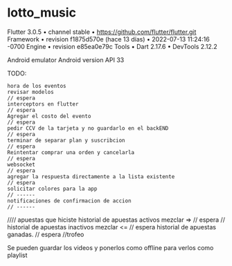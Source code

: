 # lotto_music

Flutter 3.0.5 • channel stable • https://github.com/flutter/flutter.git
Framework • revision f1875d570e (hace 13 días) • 2022-07-13 11:24:16 -0700
Engine • revision e85ea0e79c
Tools • Dart 2.17.6 • DevTools 2.12.2


Android emulator Android version API 33


TODO: 
```
hora de los eventos
revisar modelos                                                                 // espera
interceptors en flutter                                                         // espera
Agregar el costo del evento                                                     // espera
pedir CCV de la tarjeta y no guardarlo en el backEND                            // espera
terminar de separar plan y suscribcion                                          // espera
Reintentar comprar una orden y cancelarla                                       // espera
websocket                                                                       // espera
agregar la respuesta directamente a la lista existente                          // espera
solicitar colores para la app                                                   // ------
notificaciones de confirmacion de accion                                        // ------
```
//// apuestas que hiciste
historial de apuestas activos       mezclar =>                                              // espera //
historial de apuestas inactivos     mezclar <=                                              // espera
historial de apuestas ganadas.                                                              // espera //trofeo

Se pueden guardar los videos y ponerlos como offline para verlos como playlist    